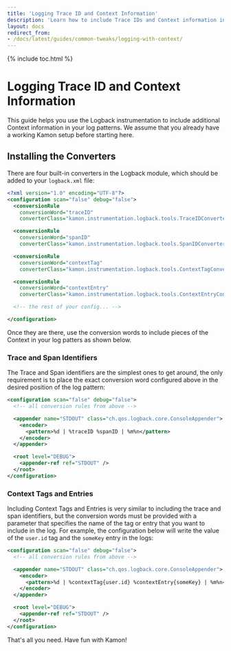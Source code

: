 ```yaml
---
title: 'Logging Trace ID and Context Information'
description: 'Learn how to include Trace IDs and Context information in your log files with Kamon'
layout: docs
redirect_from:
- /docs/latest/guides/common-tweaks/logging-with-context/
---
```


{% include toc.html %}

Logging Trace ID and Context Information
========================================

This guide helps you use the Logback instrumentation to include additional Context information in your log patterns. We
assume that you already have a working Kamon setup before starting here.


Installing the Converters
-------------------------

There are four built-in converters in the Logback module, which should be added to your `logback.xml` file:

```xml
<?xml version="1.0" encoding="UTF-8"?>
<configuration scan="false" debug="false">
  <conversionRule
    conversionWord="traceID"
    converterClass="kamon.instrumentation.logback.tools.TraceIDConverter"/>

  <conversionRule
    conversionWord="spanID"
    converterClass="kamon.instrumentation.logback.tools.SpanIDConverter"/>

  <conversionRule
    conversionWord="contextTag"
    converterClass="kamon.instrumentation.logback.tools.ContextTagConverter"/>

  <conversionRule
    conversionWord="contextEntry"
    converterClass="kamon.instrumentation.logback.tools.ContextEntryConverter"/>

  <!-- the rest of your config... -->

</configuration>
```

Once they are there, use the conversion words to include pieces of the Context in your log patters as shown below.


### Trace and Span Identifiers

The Trace and Span identifiers are the simplest ones to get around, the only requirement is to place the exact
conversion word configured above in the desired position of the log pattern:


```xml
<configuration scan="false" debug="false">
  <!-- all conversion rules from above -->

  <appender name="STDOUT" class="ch.qos.logback.core.ConsoleAppender">
    <encoder>
      <pattern>%d | %traceID %spanID | %m%n</pattern>
    </encoder>
  </appender>

  <root level="DEBUG">
    <appender-ref ref="STDOUT" />
  </root>
</configuration>
```

### Context Tags and Entries

Including Context Tags and Entries is very similar to including the trace and span identifiers, but the conversion words
must be provided with a parameter that specifies the name of the tag or entry that you want to include in the log. For
example, the configuration below will write the value of the `user.id` tag and the `someKey` entry in the logs:

```xml
<configuration scan="false" debug="false">
  <!-- all conversion rules from above -->

  <appender name="STDOUT" class="ch.qos.logback.core.ConsoleAppender">
    <encoder>
      <pattern>%d | %contextTag{user.id} %contextEntry{someKey} | %m%n</pattern>
    </encoder>
  </appender>

  <root level="DEBUG">
    <appender-ref ref="STDOUT" />
  </root>
</configuration>
```

That's all you need. Have fun with Kamon!